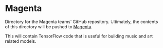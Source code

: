# Magenta

Directory for the Magenta teams' GitHub repository. Ultimately, the contents of
this directory will be pushed to [Magenta](https://github.com/magenta).

This will contain TensorFlow code that is useful for building music and art
related models.
